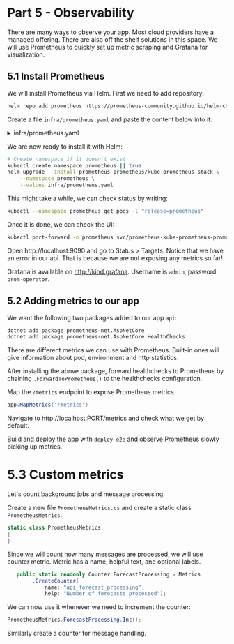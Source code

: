 # Part 5 - Observability

There are many ways to observe your app. Most cloud providers have a managed
offering. There are also off the shelf solutions in this space. We will use
Prometheus to quickly set up metric scraping and Grafana for visualization.

## 5.1 Install Prometheus

We will install Prometheus via Helm. First we need to add repository:

```sh
helm repo add prometheus https://prometheus-community.github.io/helm-charts
```

Create a file `infra/prometheus.yaml` and paste the content below into it:

<details>
    <summary>infra/prometheus.yaml</summary>

```yaml
# https://github.com/prometheus-community/helm-charts/blob/main/charts/kube-prometheus-stack/values.yaml

defaultRules:
  create: true
  rules:
    etcd: false
    kubeScheduler: false

kubeScheduler:
  enabled: false
kubeEtcd:
  enabled: false

alertmanager:
  enabled: true
  config:
    global:
      resolve_timeout: 1m
      slack_api_url: "SLACK_URL"
    route:
      receiver: "slack-notifications"
      # repeat_interval: 12h
      routes:
        - receiver: "slack-notifications"
          matchers:
            - alertname="ApiDown"
          continue: false
    receivers:
      - name: "slack-notifications"
        slack_configs:
          - channel: "#spam"
            send_resolved: true
            title: "{{ range .Alerts }}{{ .Annotations.summary }}\n{{ end }}"
            text: "{{ range .Alerts }}{{ .Annotations.description }}\n{{ end }}"

additionalPrometheusRulesMap:
  rule-name:
    groups:
      - name: api-down
        rules:
          - alert: ApiDown
            expr: sum(kube_pod_owner{namespace="workshop-3days"}) by (namespace) < 1
            for: 30s
            labels:
              severity: "critical"
              alert_type: "infrastructure"
            annotations:
              description: " The Number of pods from the namespace {{ $labels.namespace }} is lower than the expected 1. "
              summary: "Pod in {{ $labels.namespace }} namespace down"

## Using default values from https://github.com/grafana/helm-charts/blob/main/charts/grafana/values.yaml
##
grafana:
  enabled: true

  ingress:
    enabled: true
    ingressClassName: nginx
    hosts:
      - kind.grafana
  persistence:
    enabled: true
    accessModes: ["ReadWriteOnce"]
    size: 5Gi

prometheusOperator:
  enabled: true

prometheus:
  enabled: true
  additionalServiceMonitors:
    - name: "api"
      selector:
        matchExpressions:
          - key: app
            operator: In
            values:
              - api
      namespaceSelector:
        matchNames:
          - "workshop-3days"
      endpoints:
        - interval: 15s
          port: web
          path: /metrics

  # Persistence between deployments
  storageSpec:
    volumeClaimTemplate:
      spec:
        accessModes: ["ReadWriteOnce"]
        resources:
          requests:
            storage: 5Gi
```

</details>

We are now ready to install it with Helm:

```sh
# Create namespace if it doesn't exist
kubectl create namespace prometheus || true
helm upgrade --install prometheus prometheus/kube-prometheus-stack \
    --namespace prometheus \
    --values infra/prometheus.yaml
```

This might take a while, we can check status by writing:

```sh
kubectl --namespace prometheus get pods -l "release=prometheus"
```

Once it is done, we can check the UI:

```sh
kubectl port-forward -n prometheus svc/prometheus-kube-prometheus-prometheus 9090:9090
```

Open http://localhost:9090 and go to Status > Targets. Notice that we have an error in our api.
That is because we are not exposing any metrics so far!

Grafana is available on http://kind.grafana. Username is `admin`, password `prom-operator`.

## 5.2 Adding metrics to our app

We want the following two packages added to our app `api`:

```sh
dotnet add package prometheus-net.AspNetCore
dotnet add package prometheus-net.AspNetCore.HealthChecks
```

There are different metrics we can use with Prometheus. Built-in ones will give
information about pod, environment and http statistics.

After installing the above package, forward healthchecks to Prometheus by chaining
`.ForwardToPrometheus()` to the healthchecks configuration.

Map the `/metrics` endpoint to expose Prometheus metrics.

```csharp
app.MapMetrics("/metrics")
```

Navigate to http://localhost:PORT/metrics and check what we get by default.

Build and deploy the app with `deploy-e2e` and observe Prometheus slowly picking
up metrics.

# 5.3 Custom metrics

Let's count background jobs and message processing.

Create a new file `PrometheusMetrics.cs` and create a static class `PrometheusMetrics`.

```csharp
static class PrometheusMetrics
{
}
```

Since we will count how many messages are processed, we will use counter metric.
Metric has a name, helpful text, and optional labels.

```csharp
   public static readonly Counter ForecastProcessing = Metrics
        .CreateCounter(
            name: "api_forecast_processing",
            help: "Number of forecasts processed");
```

We can now use it whenever we need to increment the counter:

```csharp
PrometheusMetrics.ForecastProcessing.Inc();
```

Similarly create a counter for message handling.

